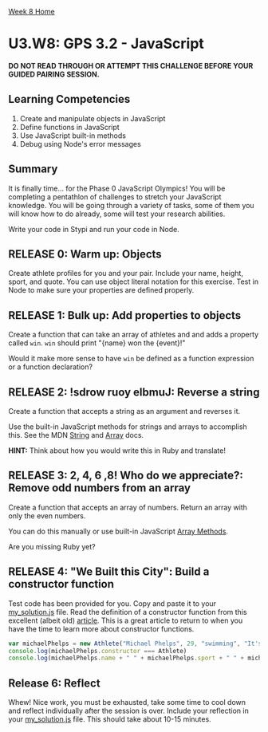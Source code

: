 [Week 8 Home](../)
# U3.W8: GPS 3.2 - JavaScript

**DO NOT READ THROUGH OR ATTEMPT THIS CHALLENGE BEFORE YOUR GUIDED PAIRING SESSION.**

## Learning Competencies
1. Create and manipulate objects in JavaScript
2. Define functions in JavaScript
3. Use JavaScript built-in methods
4. Debug using Node's error messages


## Summary
It is finally time... for the Phase 0 JavaScript Olympics! You will be completing a pentathlon of challenges to stretch your JavaScript knowledge. You will be going through a variety of tasks, some of them you will know how to do already, some will test your research abilities.

Write your code in Stypi and run your code in Node.

## RELEASE 0: Warm up: Objects

Create athlete profiles for you and your pair. Include your name, height, sport, and quote. You can use object literal notation for this exercise. Test in Node to make sure your properties are defined properly.

## RELEASE 1: Bulk up: Add properties to objects

Create a function that can take an array of athletes and and adds a property called `win`. `win` should print "{name} won the {event}!"

Would it make more sense to have `win` be defined as a function expression or a function declaration?

## RELEASE 2: !sdrow ruoy elbmuJ: Reverse a string

Create a function that accepts a string as an argument and reverses it.

Use the built-in JavaScript methods for strings and arrays to accomplish this. See the MDN [String](https://developer.mozilla.org/en-US/docs/Web/JavaScript/Reference/Global_Objects/String) and [Array](https://developer.mozilla.org/en-US/docs/Web/JavaScript/Reference/Global_Objects/Array/filter) docs.

**HINT:** Think about how you would write this in Ruby and translate!

## RELEASE 3: 2, 4, 6 ,8! Who do we appreciate?: Remove odd numbers from an array

Create a function that accepts an array of numbers. Return an array with only the even numbers.

You can do this manually or use built-in JavaScript [Array Methods](https://developer.mozilla.org/en-US/docs/Web/JavaScript/Reference/Global_Objects/Array/filter).

Are you missing Ruby yet?

## RELEASE 4: "We Built this City": Build a constructor function

Test code has been provided for you. Copy and paste it to your [my_solution.js](my_solution.js) file. Read the definition of a constructor function from this excellent (albeit old) [article](http://code.tutsplus.com/tutorials/the-basics-of-object-oriented-javascript--net-7670). This is a great article to return to when you have the time to learn more about constructor functions.


```javascript
var michaelPhelps = new Athlete("Michael Phelps", 29, "swimming", "It's medicinal I swear!")
console.log(michaelPhelps.constructor === Athlete)
console.log(michaelPhelps.name + " " + michaelPhelps.sport + " " + michaelPhelps.quote)
```


## Release 6: Reflect

Whew! Nice work, you must be exhausted, take some time to cool down and reflect individually after the session is over. Include your reflection in your [my_solution.js](my_solution.js) file. This should take about 10-15 minutes.

